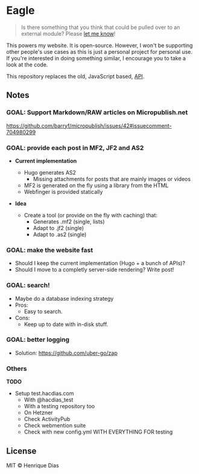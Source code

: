 # Eagle

> Is there something that you think that could be pulled over to an external module?
> Please [let me know](https://github.com/hacdias/eagle-go/issues/new)!

This powers my website. It is open-source. However, I won't be supporting other people's use
cases as this is just a personal project for personal use. If you're interested in doing
something similar, I encourage you to take a look at the code.

This repository replaces the old, JavaScript based, [API](https://github.com/hacdias/eagle-js).

## Notes

### GOAL: Support Markdown/RAW articles on Micropublish.net

https://github.com/barryf/micropublish/issues/42#issuecomment-704980299

### GOAL: provide each post in MF2, JF2 and AS2

- **Current implementation**
  - Hugo generates AS2
    - Missing attachments for posts that are mainly images or videos
  - MF2 is generated on the fly using a library from the HTML
  - Webfinger is provided statically

- **Idea**
  - Create a tool (or provide on the fly with caching) that:
    - Generates .mf2 (single, lists)
    - Adapt to .jf2 (single)
    - Adapt to .as2 (single)

### GOAL: make the website fast

- Should I keep the current implementation (Hugo + a bunch of APIs)?
- Should I move to a completly server-side rendering? Write post!

### GOAL: search!

- Maybe do a database indexing strategy
- Pros:
  - Easy to search.
- Cons:
  - Keep up to date with in-disk stuff.

### GOAL: better logging

- Solution: https://github.com/uber-go/zap

### Others

**TODO**
- Setup test.hacdias.com
  - With @hacdias_test
  - With a testing repository too
  - On Hetzner
  - Check ActivityPub
  - Check webmention suite
  - Check with new config.yml WITH EVERYTHING FOR testing

## License

MIT © Henrique Dias
